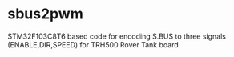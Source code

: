 # sbus2pwm
STM32F103C8T6 based code for encoding S.BUS to three signals (ENABLE,DIR,SPEED) for TRH500 Rover Tank board
